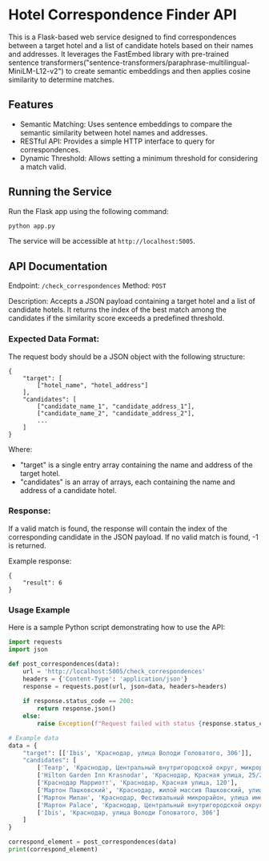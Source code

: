 # Hotel Correspondence Finder API

This is a Flask-based web service designed to find correspondences between a target hotel and a list of candidate hotels based on their names and addresses. It leverages the FastEmbed library with pre-trained sentence transformers("sentence-transformers/paraphrase-multilingual-MiniLM-L12-v2") to create semantic embeddings and then applies cosine similarity to determine matches.

## Features
- Semantic Matching: Uses sentence embeddings to compare the semantic similarity between hotel names and addresses.
- RESTful API: Provides a simple HTTP interface to query for correspondences.
- Dynamic Threshold: Allows setting a minimum threshold for considering a match valid.

## Running the Service
Run the Flask app using the following command:
```bash
python app.py
```

The service will be accessible at `http://localhost:5005`.

## API Documentation
Endpoint: `/check_correspondences`
Method: `POST`

Description: Accepts a JSON payload containing a target hotel and a list of candidate hotels. It returns the index of the best match among the candidates if the similarity score exceeds a predefined threshold.

### Expected Data Format:

The request body should be a JSON object with the following structure:

```
{
    "target": [
        ["hotel_name", "hotel_address"]
    ],
    "candidates": [
        ["candidate_name_1", "candidate_address_1"],
        ["candidate_name_2", "candidate_address_2"],
        ...
    ]
}
```
Where:

- "target" is a single entry array containing the name and address of the target hotel.
- "candidates" is an array of arrays, each containing the name and address of a candidate hotel.
### Response:

If a valid match is found, the response will contain the index of the corresponding candidate in the JSON payload. If no valid match is found, -1 is returned.

Example response:

```
{
    "result": 6
}
```

### Usage Example
Here is a sample Python script demonstrating how to use the API:

```python
import requests
import json

def post_correspondences(data):
    url = 'http://localhost:5005/check_correspondences'
    headers = {'Content-Type': 'application/json'}
    response = requests.post(url, json=data, headers=headers)
    
    if response.status_code == 200:
        return response.json()
    else:
        raise Exception(f"Request failed with status {response.status_code}")

# Example data
data = {
    "target": [['Ibis', 'Краснодар, улица Володи Головатого, 306']],
    "candidates": [
        ['Театр', 'Краснодар, Центральный внутригородской округ, микрорайон Центральный, улица Будённого, 153/1'],
        ['Hilton Garden Inn Krasnodar', 'Краснодар, Красная улица, 25/2'],
        ['Краснодар Марриотт', 'Краснодар, Красная улица, 120'],
        ['Мартон Пашковский', 'Краснодар, жилой массив Пашковский, улица Гоголя, 42'],
        ['Мартон Милан', 'Краснодар, Фестивальный микрорайон, улица имени Тургенева, 19'],
        ['Мартон Palace', 'Краснодар, Центральный внутригородской округ, микрорайон Центральный, улица Мира, 70'],
        ['Ibis', 'Краснодар, улица Володи Головатого, 306']
    ]
}

correspond_element = post_correspondences(data)
print(correspond_element)
```